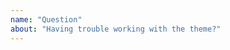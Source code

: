 ```yaml
---
name: "Question"
about: "Having trouble working with the theme?"
---
```


<!--
  Before opening a new issue please:
  
  - Verify you have the latest versions of Jekyll and Minimal Mistakes 
    installed by running `bundle update`.
  - Thoroughly read the theme's documentation at
    https://superhealth.github.io/corening/docs/quick-start-guide/
  - Search all issues at https://github.com/superhealth/corening/issues 
    for solutions and to avoid duplication.
  - Ask for help at http://talk.jekyllrb.com/
  
  After exhausting these suggestions ask your question below.

  NOTE: Please provide a code repository, gist, code snippet, sample files, or 
  screenshots to triage your issue.
-->


